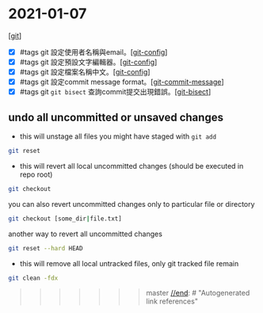 # 2021-01-07

[[git]]
- [x] #tags git 設定使用者名稱與email。[[git-config]]
- [x] #tags git 設定預設文字編輯器。[[git-config]]
- [x] #tags git 設定檔案名稱中文。[[git-config]]
- [x] #tags git 設定commit message format。[[git-commit-message]]
- [x] #tags git `git bisect` 查詢commit提交出現錯誤。[[git-bisect]]

## undo all uncommitted or unsaved changes
- this will unstage all files you might have staged with `git add`
````bash
git reset
````

- this will revert all local uncommitted changes (should be executed in repo root)
````bash
git checkout
````
you can also revert uncommitted changes only to particular file or directory
````bash
git checkout [some_dir|file.txt]
````
another way to revert all uncommitted changes
````bash
git reset --hard HEAD
````

- this will remove all local untracked files, only git tracked file remain
````bash
git clean -fdx
````

[//begin]: # "Autogenerated link references for markdown compatibility"
[git]: ../../develop/tool/source-control/git/git.md "Git"
[git-config]: ../../develop/tool/source-control/git/git-config.md "Git Config"
[git-commit-message]: ../../develop/tool/source-control/git/git-commit-message.md "Git Commit Message"
[git-bisect]: git-bisect.md "Git Bisect"
[//end]: # "Autogenerated link references"
[git-bisect]: git-bisect.md "Git Bisect"
>>>>>>> master
[//end]: # "Autogenerated link references"